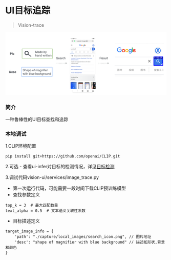 # UI目标追踪

> Vision-trace

![](../image/image_trace.png)

### 简介
一种鲁棒性的UI目标查找和追踪

### 本地调试

1.CLIP环境配置
```shell
pip install git+https://github.com/openai/CLIP.git
```

2.可选 - 查看ui-infer对目标的检测情况，详见[目标检测](vision_infer.md)

3.调试代码vision-ui/services/image_trace.py

- 第一次运行代码，可能需要一段时间下载CLIP预训练模型
- 查找参数定义
```shell
top_k = 3  # 最大匹配数量
text_alpha = 0.5  # 文本语义关联性系数
```
- 目标描述定义
```shell
target_image_info = {
    'path': "./capture/local_images/search_icon.png", // 图片地址
    'desc': "shape of magnifier with blue background" // 描述如形状,背景和颜色
}
```



